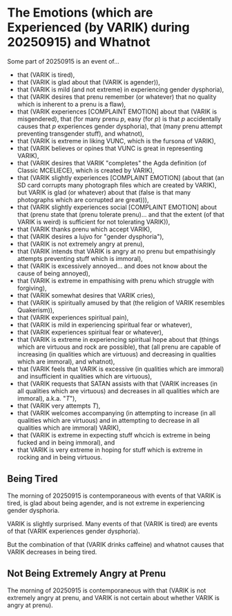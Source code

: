 The Emotions (which are Experienced (by VARIK) during 20250915) and Whatnot
===========================================================================

Some part of 20250915 is an event of...

* that (VARIK is tired),
* that (VARIK is glad about that (VARIK is agender)),
* that (VARIK is mild (and not extreme) in experiencing gender dysphoria),
* that (VARIK desires that prenu remember (or whatever) that no quality which is inherent to a prenu is a flaw),
* that (VARIK experiences [COMPLAINT EMOTION] about that (VARIK is misgendered), that (for many prenu $p$, easy (for $p$) is that $p$ accidentally causes that $p$ experiences gender dysphoria), that (many prenu attempt preventing transgender stuff), and whatnot),
* that (VARIK is extreme in liking VUNC, which is the fursona of VARIK),
* that (VARIK believes or opines that VUNC is great in representing VARIK),
* that (VARIK desires that VARIK "completes" the Agda definition (of Classic MCELIECE), which is created by VARIK),
* that (VARIK slightly experiences [COMPLAINT EMOTION] (about that (an SD card corrupts many photograph files which are created by VARIK), but VARIK is glad (or whatever) about that (false is that many photographs which are corrupted are great))),
* that (VARIK slightly experiences social [COMPLAINT EMOTION] about that (prenu state that (prenu tolerate prenu)... and that the extent (of that VARIK is weird) is sufficient for not tolerating VARIK)),
* that (VARIK thanks prenu which accept VARIK),
* that (VARIK desires a lujvo for "gender dysphoria"),
* that (VARIK is not extremely angry at prenu),
* that (VARIK intends that VARIK is angry at no prenu but empathisingly attempts preventing stuff which is immoral),
* that (VARIK is excessively annoyed... and does not know about the cause of being annoyed),
* that (VARIK is extreme in empathising with prenu which struggle with forgiving),
* that (VARIK somewhat desires that VARIK cries),
* that (VARIK is spiritually amused by that (the religion of VARIK resembles Quakerism)),
* that (VARIK experiences spiritual pain),
* that (VARIK is mild in experiencing spiritual fear or whatever),
* that (VARIK experiences spiritual fear or whatever),
* that (VARIK is extreme in experiencing spiritual hope about that (things which are virtuous and rock are possible), that (all prenu are capable of increasing (in qualities which are virtuous) and decreasing in qualities which are immoral), and whatnot),
* that (VARIK feels that VARIK is excessive (in qualities which are immoral) and insufficient in qualities which are virtuous),
* that (VARIK requests that SATAN assists with that (VARIK increases (in all qualities which are virtuous) and decreases in all qualities which are immoral), a.k.a. "$T$"),
* that (VARIK very attempts $T$),
* that (VARIK welcomes accompanying (in attempting to increase (in all qualities which are virtuous) and in attempting to decrease in all qualities which are immoral) VARIK),
* that (VARIK is extreme in expecting stuff whcich is extreme in being fucked and in being immoral), and
* that VARIK is very extreme in hoping for stuff which is extreme in rocking and in being virtuous.

## Being Tired
The morning of 20250915 is contemporaneous with events of that VARIK is tired, is glad about being agender, and is not extreme in experiencing gender dysphoria.

VARIK is slightly surprised.  Many events of that (VARIK is tired) are events of that (VARIK experiences gender dysphoria).

But the combination of that (VARIK drinks caffeine) and whatnot causes that VARIK decreases in being tired.

## Not Being Extremely Angry at Prenu
The morning of 20250915 is contemporaneous with that (VARIK is not extremely angry at prenu, and VARIK is not certain about whether VARIK is angry at prenu).
